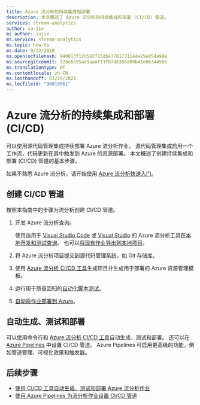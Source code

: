 ```yaml
---
title: Azure 流分析的持续集成和部署
description: 本文概述了 Azure 流分析的持续集成和部署 (CI/CD) 管道。
services: stream-analytics
author: su-jie
ms.author: sujie
ms.service: stream-analytics
ms.topic: how-to
ms.date: 9/22/2020
ms.openlocfilehash: 940813f12d542715db47781731144a75e854a98e
ms.sourcegitcommit: f28ebb95ae9aaaff3f87d8388a09b41e0b3445b5
ms.translationtype: HT
ms.contentlocale: zh-CN
ms.lasthandoff: 03/29/2021
ms.locfileid: "98019561"
---
```

# <a name="continuous-integration-and-deployment-cicd-for-azure-stream-analytics"></a>Azure 流分析的持续集成和部署 (CI/CD)

可以使用源代码管理集成持续部署 Azure 流分析作业。 源代码管理集成启用一个工作流，代码更新在其中触发到 Azure 的资源部署。 本文概述了创建持续集成和部署 (CI/CD) 管道的基本步骤。

如果不熟悉 Azure 流分析，请开始使用 [Azure 流分析快速入门](stream-analytics-quick-create-portal.md)。

## <a name="create-a-cicd-pipeline"></a>创建 CI/CD 管道

按照本指南中的步骤为流分析创建 CI/CD 管道。

1. 开发 Azure 流分析查询。

   使用适用于 [Visual Studio Code](./quick-create-visual-studio-code.md) 或 [Visual Studio](stream-analytics-quick-create-vs.md) 的 Azure 流分析工具[在本地开发和测试查询](develop-locally.md)。 也可以[将现有作业导出到本地项目](visual-studio-code-explore-jobs.md#export-a-job-to-a-local-project)。

2. 将 Azure 流分析项目提交到源代码管理系统，如 Git 存储库。

3. 使用 [Azure 流分析 CI/CD 工具](cicd-tools.md)生成项目并生成用于部署的 Azure 资源管理模板。

4. 运行用于质量回归的[自动化脚本测试](cicd-tools.md#automated-test)。

5. [自动将作业部署到 Azure](cicd-tools.md#deploy-to-azure)。

## <a name="auto-build-test-and-deploy"></a>自动生成、测试和部署

可以使用命令行和 [Azure 流分析 CI/CD 工具](cicd-tools.md)自动生成、测试和部署。 还可以在 [Azure Pipelines](set-up-cicd-pipeline.md) 中设置 CI/CD 管道。 Azure Pipelines 可启用更高级的功能，例如管道管理、可视化效果和触发器。

## <a name="next-steps"></a>后续步骤

* [使用 CI/CD 工具自动生成、测试和部署 Azure 流分析作业](cicd-tools.md)
* [使用 Azure Pipelines 为流分析作业设置 CI/CD 管道](set-up-cicd-pipeline.md)